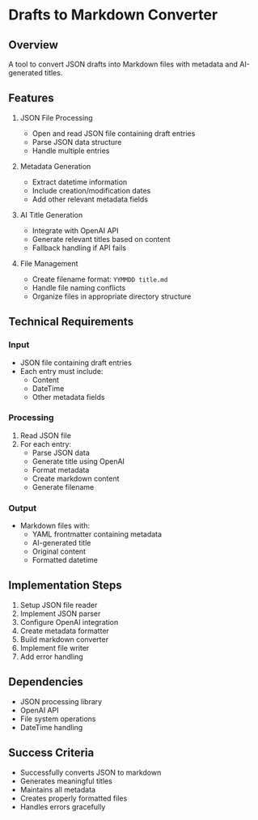 # Drafts to Markdown Converter

## Overview
A tool to convert JSON drafts into Markdown files with metadata and AI-generated titles.

## Features
1. JSON File Processing
   - Open and read JSON file containing draft entries
   - Parse JSON data structure
   - Handle multiple entries

2. Metadata Generation
   - Extract datetime information
   - Include creation/modification dates
   - Add other relevant metadata fields

3. AI Title Generation
   - Integrate with OpenAI API
   - Generate relevant titles based on content
   - Fallback handling if API fails

4. File Management
   - Create filename format: `YYMMDD title.md`
   - Handle file naming conflicts
   - Organize files in appropriate directory structure

## Technical Requirements

### Input
- JSON file containing draft entries
- Each entry must include:
  - Content
  - DateTime
  - Other metadata fields

### Processing
1. Read JSON file
2. For each entry:
   - Parse JSON data
   - Generate title using OpenAI
   - Format metadata
   - Create markdown content
   - Generate filename

### Output
- Markdown files with:
  - YAML frontmatter containing metadata
  - AI-generated title
  - Original content
  - Formatted datetime

## Implementation Steps
1. Setup JSON file reader
2. Implement JSON parser
3. Configure OpenAI integration
4. Create metadata formatter
5. Build markdown converter
6. Implement file writer
7. Add error handling

## Dependencies
- JSON processing library
- OpenAI API
- File system operations
- DateTime handling

## Success Criteria
- Successfully converts JSON to markdown
- Generates meaningful titles
- Maintains all metadata
- Creates properly formatted files
- Handles errors gracefully

